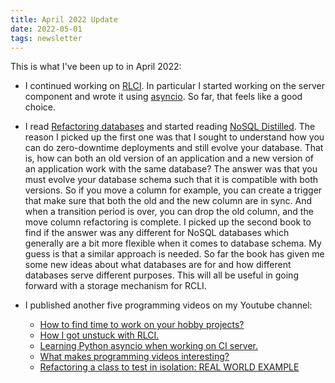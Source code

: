 ```yaml
---
title: April 2022 Update
date: 2022-05-01
tags: newsletter
---
```


This is what I've been up to in April 2022:

* I continued working on
  [RLCI](https://github.com/rickardlindberg/rlci/). In particular I
  started working on the server component and wrote it using
  [asyncio](https://docs.python.org/3/library/asyncio.html). So far,
  that feels like a good choice.

* I read [Refactoring
  databases](https://www.martinfowler.com/books/refactoringDatabases.html)
  and started reading [NoSQL
  Distilled](https://www.martinfowler.com/books/nosql.html). The
  reason I picked up the first one was that I sought to understand how
  you can do zero-downtime deployments and still evolve your database.
  That is, how can both an old version of an application and a new
  version of an application work with the same database? The answer
  was that you must evolve your database schema such that it is
  compatible with both versions. So if you move a column for example,
  you can create a trigger that make sure that both the old and the
  new column are in sync. And when a transition period is over, you
  can drop the old column, and the move column refactoring is
  complete. I picked up the second book to find if the answer was any
  different for NoSQL databases which generally are a bit more
  flexible when it comes to database schema. My guess is that a
  similar approach is needed. So far the book has given me some new
  ideas about what databases are for and how different databases
  serve different purposes. This will all be useful in going forward
  with a storage mechanism for RCLI.

* I published another five programming videos on my Youtube channel:

    * [How to find time to work on your hobby projects?](https://youtu.be/lqV5c_fN29Q)
    * [How I got unstuck with RLCI.](https://youtu.be/aXkGdvKZu1A)
    * [Learning Python asyncio when working on CI server.](https://youtu.be/GO-sfUaqbvg)
    * [What makes programming videos interesting?](https://youtu.be/ihS0HagBfKY)
    * [Refactoring a class to test in isolation: REAL WORLD EXAMPLE](https://youtu.be/uV2eeAcrxzU)
